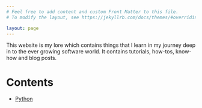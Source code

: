```yaml
---
# Feel free to add content and custom Front Matter to this file.
# To modify the layout, see https://jekyllrb.com/docs/themes/#overriding-theme-defaults

layout: page
---
```

This website is my lore which contains things that I learn in my journey deep in to the ever growing software world. It contains tutorials, how-tos, know-how and blog posts.

# Contents
* [Python](/python)